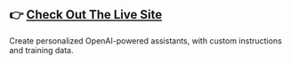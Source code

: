 👉 [**Check Out The Live Site**](https://custom-ai-assistants.onrender.com)
---
Create personalized OpenAI-powered assistants, with custom instructions and training data.<br>
